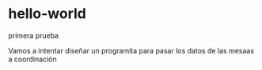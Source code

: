 # hello-world
primera prueba

Vamos a intentar diseñar un programita para pasar los datos de las mesaas a coordinación
